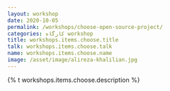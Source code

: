 ```yaml
---
layout: workshop
date: 2020-10-05
permalink: /workshops/choose-open-source-project/
categories: کارگاه workshop
title: workshops.items.choose.title
talk: workshops.items.choose.talk
name: workshops.items.choose.name
image: /asset/image/alireza-khalilian.jpg
---
```


{% t workshops.items.choose.description %}
